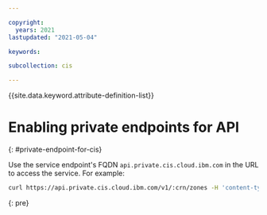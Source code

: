 ```yaml
---

copyright:
  years: 2021
lastupdated: "2021-05-04"

keywords:

subcollection: cis

---
```


{{site.data.keyword.attribute-definition-list}}

# Enabling private endpoints for API
{: #private-endpoint-for-cis}

<!--{{site.data.keyword.cloud}} private endpoints enable you to connect to supported {{site.data.keyword.cloud_notm}} services by using IP addresses of your choosing.-->

<!--## Using the CLI-->
<!-- {: #cli-private-endpoint}-->

<!--After creating an endpoint gateway for {{site.data.keyword.cis_short_notm}}, follow these steps:-->

<!--1. Update the {{site.data.keyword.cloud_notm}} CLI to the latest version:-->

<!--   ```sh-->
<!--   ibmcloud update-->
<!--   ```-->
<!--{: pre}   --> 
   
<!--1. Update the {{site.data.keyword.cis_short_notm}} CLI plug-in:-->

<!--   ```sh-->
<!--   ibmcloud plugin update cis-cli-->
<!--   ```-->
<!--    {: pre}-->

<!--## Using the API-->
<!-- {: #vpe-setup-api}-->
 
Use the service endpoint's FQDN `api.private.cis.cloud.ibm.com` in the URL to access the service. For example:

```sh
curl https://api.private.cis.cloud.ibm.com/v1/:crn/zones -H 'content-type: application/json' -H 'accept: application/json' -H 'x-auth-user-token: Bearer xxxxxx'
```
{: pre}

